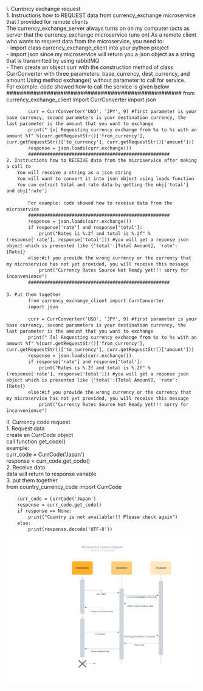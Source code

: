 I. Currency exchange request<br>
    1. Instructions how to REQUEST data from currency_exchange microservice that I provided for remote clients <br>
        The currency_exchange_server always turns on on my computer (acts as server that the currency_exchange microservice runs on)
        As a remote client who wants to request data from the microservice, you need to: <br>
            - import class currency_exchange_client into  your  python project <br>
            - import json since my microservice will return you a json object as a string that is transmitted by using rabbitMQ <br>
            - Then create an object curr with the construction method of class CurrConverter with three parameters: base_currency, dest_currency, and amount
            Using method exchange() without parameter to call for service.<br>
            For example: code showed how to call the service is given below<br>
            ####################################################
            from currency_exchange_client import CurrConverter
            import json

            curr = CurrConverter('USD', 'JPY', 9) #first parameter is your base currency, second parameters is your destination currency, the last parameter is the amount that you want to exchange
            print(" [x] Requesting currency exchange from %s to %s with an amount %f" %(curr.getRequestStr()['from_currency'], curr.getRequestStr()['to_currency'], curr.getRequestStr()['amount']))
            response = json.loads(curr.exchange())
            ####################################################
    2. Instructions how to RECEIVE data from the microservice after making a call to
        You will receive a string as a json string
        You will want to convert it into json object using loads function
        You can extract total and rate data by getting the obj['total'] and obj['rate']

            For example: code showed how to receive data from the microservice
            ####################################################
            response = json.loads(curr.exchange())
            if response['rate'] and response['total']:
                print("Rates is %.2f and total is %.2f" %(response['rate'], response['total'])) #you will get a reponse json object which is presented like {'total':[Total Amount], 'rate': [Rate]}
            else:#if you provide the wrong currency or the currency that my microservice has not yet provided, you will receive this message
                print("Currency Rates Source Not Ready yet!!! sorry for inconvenience")
            ####################################################

    3. Put them together
            from currency_exchange_client import CurrConverter
            import json

            curr = CurrConverter('USD', 'JPY', 9) #first parameter is your base currency, second parameters is your destination currency, the last parameter is the amount that you want to exchange
            print(" [x] Requesting currency exchange from %s to %s with an amount %f" %(curr.getRequestStr()['from_currency'], curr.getRequestStr()['to_currency'], curr.getRequestStr()['amount']))
            response = json.loads(curr.exchange())
            if response['rate'] and response['total']:
                print("Rates is %.2f and total is %.2f" %(response['rate'], response['total'])) #you will get a reponse json object which is presented like {'total':[Total Amount], 'rate': [Rate]}
            else:#if you provide the wrong currency or the currency that my microservice has not yet provided, you will receive this message
                print("Currency Rates Source Not Ready yet!!! sorry for inconvenience")
II. Currency code request <br>
    1. Request data <br>
        create an CurrCode object<br>
        call function get_code()<br>
        example:<br>
        curr_code = CurrCode('Japan')<br>
        response = curr_code.get_code()<br>
    2. Receive data<br>
        data will return to response variable<br>
    3. put them together<br>
        from country_currency_code import CurrCode<br>

        curr_code = CurrCode('Japan')
        response = curr_code.get_code()
        if response == None:
            print("Country is not available!!! Please check again")
        else:
            print(response.decode('UTF-8'))

![Sequence](./Sequence.jpeg)

            
